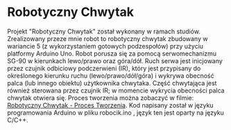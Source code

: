 # Robotyczny Chwytak

Projekt "Robotyczny Chwytak" został wykonany w ramach studiów. Zrealizowany przeze mnie robot to robotyczny chwytak zbudowany w wariancie 5 (z wykorzystaniem gotowych podzespołów) przy użyciu platformy Arduino Uno. Robot porusza się za pomocą serwomechanizmu SG-90 w kierunkach lewo/prawo oraz góra/dół. Ruch serwa jest inicjowany przez czujnik odbiciowy podczerwieni (IR), który jest przypisany do określonego kierunku ruchu (lewo/prawo/dół/góra) i wykrywa obecność palca (lub innego obiektu) użytkownika chwytaka. Część chwytająca jest również sterowana przez czujnik IR; w momencie wykrycia obecności palca chwytak otwiera się. Proces tworzenia można zobaczyć w filmie: [Robotyczny Chwytak - Proces Tworzenia](https://www.youtube.com/watch?v=RQqSPHZa0WY&ab_channel=Micha%C5%82Giersz).
Kod napisany został w języku programowania Arduino w pliku robocik.ino , język ten jest oparty na języku C/C++.
